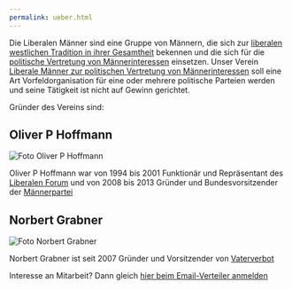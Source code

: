 ```yaml
---
permalink: ueber.html
---
```


Die Liberalen Männer sind eine Gruppe von Männern, die sich zur [liberalen westlichen Tradition in ihrer Gesamtheit](liberale.html) bekennen und die sich für die [politische Vertretung von Männerinteressen](maenner.html) einsetzen.
Unser Verein [Liberale Männer zur politischen Vertretung von Männerinteressen](http://de.liberalemaenner.at/impressum.html) soll eine Art Vorfeldorganisation für eine oder mehrere politische Parteien werden und seine Tätigkeit ist nicht auf Gewinn gerichtet.

Gründer des Vereins sind:

## Oliver P Hoffmann

![Foto Oliver P Hoffmann](http://res.cloudinary.com/liberalemaenner/image/upload/q_auto:best/v1533149055/OPH.png "Oliver P Hoffmann")

Oliver P Hoffmann war von 1994 bis 2001 Funktionär und Repräsentant des [Liberalen Forum](http://lif.at/) und von 2008 bis 2013 Gründer und Bundesvorsitzender der [Männerpartei](https://maennerpartei.at/)

## Norbert Grabner

![Foto Norbert Grabner](http://images04.oe24.at/HERO.jpg/18.978.852 "Norbert Grabner")

Norbert Grabner ist seit 2007 Gründer und Vorsitzender von [Vaterverbot](http://vaterverbot.at/)

Interesse an Mitarbeit?
Dann gleich [hier beim Email-Verteiler anmelden](mailchimp.html)
